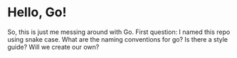 # Hello, Go!
So, this is just me messing around with Go. First question:
  I named this repo using snake case. What are the naming conventions for go?
  Is there a style guide? Will we create our own?
